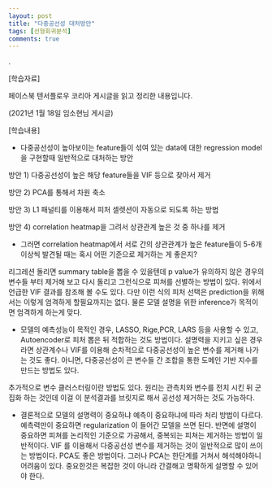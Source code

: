 ```yaml
---
layout: post
title: "다중공선성 대처방안"
tags: [선형회귀분석]
comments: true
---
```


.

[학습자료]

페이스북 텐서플로우 코리아 게시글을 읽고 정리한 내용입니다.

(2021년 1월 18일 임소현님 게시글)

[학습내용]

- 다중공선성이 높아보이는 feature들이 섞여 있는 data에 대한 regression model을 구현할때 일반적으로 대처하는 방안

방안 1) 다중공선성이 높은 해당 feature들을 VIF 등으로 찾아서 제거

방안 2) PCA를 통해서 차원 축소

방안 3) L1 패널티를 이용해서 피처 셀렛션이 자동으로 되도록 하는 방법

방안 4) correlation heatmap을 그려서 상관관계 높은 것 중 하나를 제거

- 그러면 correlation heatmap에서 서로 간의 상관관계가 높은 feature들이 5-6개 이상씩 발견될 때는 혹시 어떤 기준으로 제거하는 게 좋은지?

리그레션 돌리면 summary table을 뽑을 수 있을텐데 p value가 유의하지 않은 경우의 변수들 부터 제거해 보고 다시 돌리고 그런식으로 피쳐를 선별하는 방법이 있다. 위에서 언급한 VIF 결과를 참조해 볼 수도 있다. 다만 이런 식의 피처 선택은 prediction을 위해서는 이렇게 엄격하게 할필요까지는 없다. 물론 모델 설명을 위한 inference가 목적이면 엄격하게 하는게 맞다.

- 모델의 예측성능이 목적인 경우, LASSO, Rige,PCR, LARS 등을 사용할 수 있고, Autoencoder로 피처 뽑은 뒤 적합하는 것도 방법이다. 설명력을 지키고 싶은 경우라면 상관계수나 VIF를 이용해 순차적으로 다중공선성이 높은 변수를 제거해 나가는 것도 좋다. 아니면, 다중공선성이 큰 변수들 간 조합을 통한 도메인 기반 지수를 만드는 방법도 있다.

추가적으로 변수 클러스터링이란 방법도 있다. 원리는 관측치와 변수를 전치 시킨 뒤 군집화 하는 것인데 이걸 이 분석결과를 브릿지로 해서 공선성 제거하는 것도 가능하다.

- 결론적으로 모델의 설명력이 중요하냐 예측이 중요하냐에 따라 처리 방법이 다르다. 예측력만이 중요하면 regularization 이 들어간 모델을 쓰면 된다. 반면에 설명이 중요하면 피쳐를 논리적인 기준으로 가공해서, 중복되는 피쳐는 제거하는 방법이 일반적이다. VIF 를 이용해서 다중공선성 변수를 제거하는 것이 일반적으로 많이 쓰이는 방법이다. PCA도 좋은 방법이다. 그러나 PCA는 한단계를 거쳐서 해석해야하니 어려움이 있다. 중요한것은 복잡한 것이 아니라 간결해고 명확하게 설명할 수 있어야 한다.
